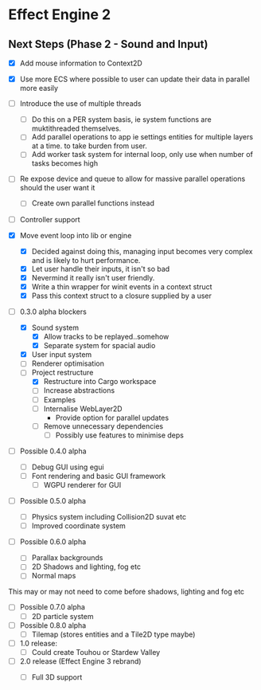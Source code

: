 # Effect Engine 2

## Next Steps (Phase 2 - Sound and Input)
- [x] Add mouse information to Context2D
- [x] Use more ECS where possible to user can update their data in parallel more easily
- [ ] Introduce the use of multiple threads
  - [ ] Do this on a PER system basis, ie system functions are muktithreaded themselves.
  - [ ] Add parallel operations to app ie settings entities for multiple layers at a time.
        to take burden from user.
  - [ ] Add worker task system for internal loop, only use when number of tasks becomes high
- [ ] Re expose device and queue to allow for massive parallel operations should the user want it
  - [ ] Create own parallel functions instead
- [ ] Controller support
  
- [x] Move event loop into lib or engine
  - [x] Decided against doing this, managing input becomes very complex and is likely to hurt performance.
  - [x] Let user handle their inputs, it isn't so bad
  - [x] Nevermind it really isn't user friendly.
  - [x] Write a thin wrapper for winit events in a context struct
  - [x] Pass this context struct to a closure supplied by a user

- [ ] 0.3.0 alpha blockers
  - [x] Sound system
    - [x] Allow tracks to be replayed..somehow
    - [x] Separate system for spacial audio
  - [x] User input system
  - [ ] Renderer optimisation
  - [ ] Project restructure
    - [x] Restructure into Cargo workspace
    - [ ] Increase abstractions
    - [ ] Examples
    - [ ] Internalise WebLayer2D
      - Provide option for parallel updates
    - [ ] Remove unnecessary dependencies
      - [ ] Possibly use features to minimise deps

- [ ] Possible 0.4.0 alpha
  - [ ] Debug GUI using egui
  - [ ] Font rendering and basic GUI framework
    - [ ] WGPU renderer for GUI

- [ ] Possible 0.5.0 alpha
  - [ ] Physics system including Collision2D suvat etc
  - [ ] Improved coordinate system

- [ ] Possible 0.6.0 alpha
  - [ ] Parallax backgrounds
  - [ ] 2D Shadows and lighting, fog etc
  - [ ] Normal maps

This may or may not need to come before shadows, lighting and fog etc
- [ ] Possible 0.7.0 alpha
  - [ ] 2D particle system

- [ ] Possible 0.8.0 alpha
  - [ ] Tilemap (stores entities and a Tile2D type maybe)

- [ ] 1.0 release:
  - [ ] Could create Touhou or Stardew Valley

- [ ] 2.0 release (Effect Engine 3 rebrand)
  - [ ] Full 3D support


